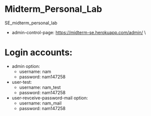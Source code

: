 # Midterm_Personal_Lab
SE_midterm_personal_lab
+ admin-control-page: https://midterm-se.herokuapp.com/admin/ \
# Login accounts:
+ admin option:
  + username: nam
  + password: nam147258
+ user-test:
  + username: nam_test
  + password: nam147258
+ user-revceive-password-mail option:
  + username: nam_mail
  + password: nam147258
